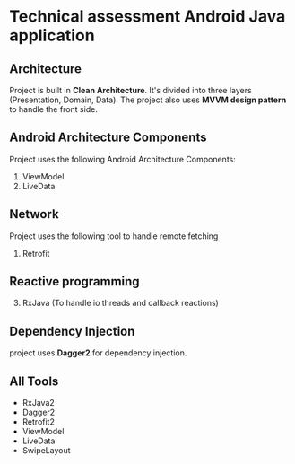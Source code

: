 # Technical assessment **Android Java** application

## Architecture
Project is built in **Clean Architecture**. It's divided into three layers (Presentation, Domain, Data).
The project also uses **MVVM design pattern** to handle the front side.

## Android Architecture Components
Project uses the following Android Architecture Components:
1. ViewModel
2. LiveData

## Network
Project uses the following tool to handle remote fetching
1. Retrofit

## Reactive programming
3. RxJava (To handle io threads and callback reactions)

##  Dependency Injection
project uses **Dagger2** for dependency injection.


##  All Tools
* RxJava2
* Dagger2
* Retrofit2
* ViewModel
* LiveData
* SwipeLayout